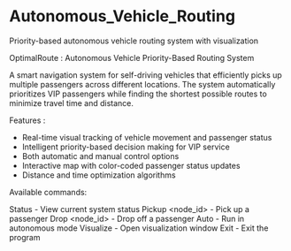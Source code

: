 # Autonomous_Vehicle_Routing
Priority-based autonomous vehicle routing system with visualization

OptimalRoute : Autonomous Vehicle Priority-Based Routing System

A smart navigation system for self-driving vehicles that efficiently picks up multiple passengers across different locations. The system automatically prioritizes VIP passengers while finding the shortest possible routes to minimize travel time and distance.

 Features :
 
- Real-time visual tracking of vehicle movement and passenger status
- Intelligent priority-based decision making for VIP service
- Both automatic and manual control options
- Interactive map with color-coded passenger status updates
- Distance and time optimization algorithms

Available commands:

Status - View current system status
Pickup <node_id> - Pick up a passenger
Drop <node_id> - Drop off a passenger
Auto - Run in autonomous mode
Visualize - Open visualization window
Exit - Exit the program
